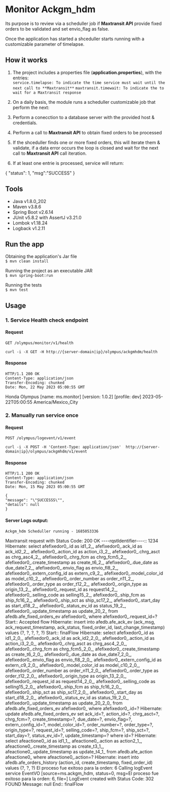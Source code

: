 
# Monitor Ackgm_hdm

Its purpose is to review via a scheduller job if **Maxtransit API** provide fixed orders to be validated and set envio_flag as false.  

Once the application has started a shceduller starts running with a customizable parameter of timelapse.  


## How it works

1. The project includes a properties file  (**application.properties**), with the entries:  
   `service.timelapse: To indicate the time service must wait until the next call to **Maxtransit**`
   `maxtransit.timewait: To indicate the to wait for a Maxtransit response`

2. On a daily basis, the module runs a scheduller customizable job that perform the next:  
     
3. Perform a conecction to a database server with the provided host & credentials.

4. Perform a call to **Maxtransit API** to obtain fixed orders to be processed 
   
5. If the shceduller finds one or more fixed orders, this will iterate them & validate, if a data error occurs the loop is closed and wait for the next call to **Maxtransit API** call iteration.

6. If at least one entrie is processed, service will return:

{
    "status": 1,
    "msg":"SUCCESS"
}


## Tools  

+ Java v1.8.0_202
+ Maven v3.8.6
+ Spring Boot v2.6.14
+ JUnit v5.8.2 with AssertJ v3.21.0
+ Lombok v1.18.24
+ Logback v1.2.11


## Run the app

Obtaining the application's Jar file  
`$ mvn clean install`  
  
Running the project as an executable JAR  
`$ mvn spring-boot:run`  

Running the tests  
`$ mvn test`  


## Usage

### 1. Service Health check endpoint
#### Request
`GET /olympus/monitor/v1/health`

    curl -i -X GET -H http://{server-domain|ip}/olympus/ackgmhdm/health

#### Response
    HTTP/1.1 200 OK
    Content-Type: application/json
    Transfer-Encoding: chunked
    Date: Mon, 22 May 2023 05:00:55 GMT
    
   Honda Olympus [name: ms.monitor] [version: 1.0.2] [profile: dev] 2023-05-22T05:00:55 America/Mexico_City

### 2. Manually run service once
#### Request
`POST /olympus/logevent/v1/event`

    curl -i -X POST -H 'Content-Type: application/json'  http://{server-domain|ip}/olympus/ackgmhdm/v1/event

#### Response
    HTTP/1.1 200 OK
    Content-Type: application/json
    Transfer-Encoding: chunked
    Date: Mon, 15 May 2023 05:00:55 GMT
    
    {
    "message": "\"SUCCESSS\"",
    "details": null
    }
    
    
    
#### Server Logs output:
    
    Ackgm_hdm Scheduller running - 1685053336
Maxtransit request with Status Code: 200 OK
----rqstIdentifier----:: 1234
Hibernate: select afefixedor0_.id as id1_2_, afefixedor0_.ack_id as ack_id2_2_, afefixedor0_.action_id as action_i3_2_, afefixedor0_.chrg_asct as chrg_asc4_2_, afefixedor0_.chrg_fcm as chrg_fcm5_2_, afefixedor0_.create_timestamp as create_t6_2_, afefixedor0_.due_date as due_date7_2_, afefixedor0_.envio_flag as envio_fl8_2_, afefixedor0_.extern_config_id as extern_c9_2_, afefixedor0_.model_color_id as model_c10_2_, afefixedor0_.order_number as order_n11_2_, afefixedor0_.order_type as order_t12_2_, afefixedor0_.origin_type as origin_13_2_, afefixedor0_.request_id as request14_2_, afefixedor0_.selling_code as selling15_2_, afefixedor0_.ship_fcm as ship_fc16_2_, afefixedor0_.ship_sct as ship_sc17_2_, afefixedor0_.start_day as start_d18_2_, afefixedor0_.status_ev_id as status_19_2_, afefixedor0_.update_timestamp as update_20_2_ from afedb.afe_fixed_orders_ev afefixedor0_ where afefixedor0_.request_id=?
Start:: Accepted flow
Hibernate: insert into afedb.afe_ack_ev (ack_msg, ack_request_timestamp, ack_status, fixed_order_id, last_change_timestamp) values (?, ?, ?, ?, ?)
Start:: finalFlow
Hibernate: select afefixedor0_.id as id1_2_0_, afefixedor0_.ack_id as ack_id2_2_0_, afefixedor0_.action_id as action_i3_2_0_, afefixedor0_.chrg_asct as chrg_asc4_2_0_, afefixedor0_.chrg_fcm as chrg_fcm5_2_0_, afefixedor0_.create_timestamp as create_t6_2_0_, afefixedor0_.due_date as due_date7_2_0_, afefixedor0_.envio_flag as envio_fl8_2_0_, afefixedor0_.extern_config_id as extern_c9_2_0_, afefixedor0_.model_color_id as model_c10_2_0_, afefixedor0_.order_number as order_n11_2_0_, afefixedor0_.order_type as order_t12_2_0_, afefixedor0_.origin_type as origin_13_2_0_, afefixedor0_.request_id as request14_2_0_, afefixedor0_.selling_code as selling15_2_0_, afefixedor0_.ship_fcm as ship_fc16_2_0_, afefixedor0_.ship_sct as ship_sc17_2_0_, afefixedor0_.start_day as start_d18_2_0_, afefixedor0_.status_ev_id as status_19_2_0_, afefixedor0_.update_timestamp as update_20_2_0_ from afedb.afe_fixed_orders_ev afefixedor0_ where afefixedor0_.id=?
Hibernate: update afedb.afe_fixed_orders_ev set ack_id=?, action_id=?, chrg_asct=?, chrg_fcm=?, create_timestamp=?, due_date=?, envio_flag=?, extern_config_id=?, model_color_id=?, order_number=?, order_type=?, origin_type=?, request_id=?, selling_code=?, ship_fcm=?, ship_sct=?, start_day=?, status_ev_id=?, update_timestamp=? where id=?
Hibernate: select afeactione0_.id as id1_1_, afeactione0_.action as action2_1_, afeactione0_.create_timestamp as create_t3_1_, afeactione0_.update_timestamp as update_t4_1_ from afedb.afe_action afeactione0_ where afeactione0_.action=?
Hibernate: insert into afedb.afe_orders_history (action_id, create_timestamp, fixed_order_id) values (?, ?, ?)
El proceso fue exitoso para la orden: 6
Calling logEvent service
EventVO [source=ms.ackgm_hdm, status=0, msg=El proceso fue exitoso para la orden: 6, file=]
LogEvent created with Status Code: 302 FOUND
Message: null
End:: finalFlow
